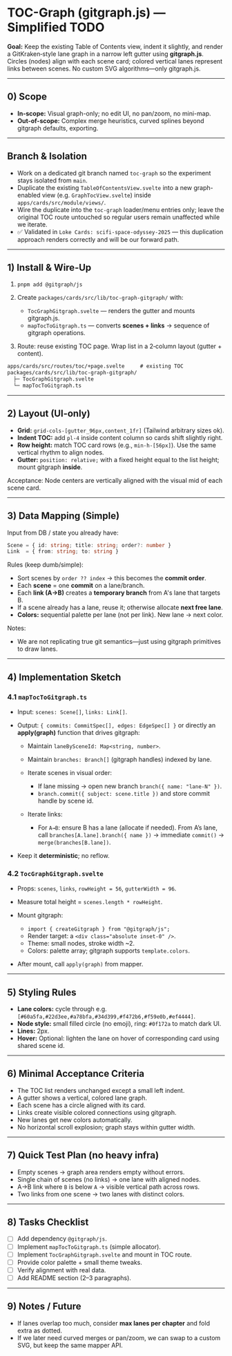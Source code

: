 # TOC-Graph (gitgraph.js) — Simplified TODO

**Goal:** Keep the existing Table of Contents view, indent it slightly, and render a GitKraken‑style lane graph in a narrow left gutter using **gitgraph.js**. Circles (nodes) align with each scene card; colored vertical lanes represent links between scenes. No custom SVG algorithms—only gitgraph.js.

---

## 0) Scope

* **In-scope:** Visual graph-only; no edit UI, no pan/zoom, no mini-map.
* **Out-of-scope:** Complex merge heuristics, curved splines beyond gitgraph defaults, exporting.

---

## Branch & Isolation

* Work on a dedicated git branch named `toc-graph` so the experiment stays isolated from `main`.
* Duplicate the existing `TableOfContentsView.svelte` into a new graph-enabled view (e.g. `GraphTocView.svelte`) inside `apps/cards/src/module/views/`.
* Wire the duplicate into the `toc-graph` loader/menu entries only; leave the original TOC route untouched so regular users remain unaffected while we iterate.
* ✅ Validated in `Loke Cards: scifi-space-odyssey-2025` — this duplication approach renders correctly and will be our forward path.

---

## 1) Install & Wire-Up

1. `pnpm add @gitgraph/js`
2. Create `packages/cards/src/lib/toc-graph-gitgraph/` with:

   * `TocGraphGitgraph.svelte` — renders the gutter and mounts gitgraph.js.
   * `mapTocToGitgraph.ts` — converts **scenes + links** → sequence of gitgraph operations.
3. Route: reuse existing TOC page. Wrap list in a 2‑column layout (gutter + content).

```txt
apps/cards/src/routes/toc/+page.svelte     # existing TOC
packages/cards/src/lib/toc-graph-gitgraph/
  ├─ TocGraphGitgraph.svelte
  └─ mapTocToGitgraph.ts
```

---

## 2) Layout (UI-only)

* **Grid:** `grid-cols-[gutter_96px,content_1fr]` (Tailwind arbitrary sizes ok).
* **Indent TOC:** add `pl-4` inside content column so cards shift slightly right.
* **Row height:** match TOC card rows (e.g., `min-h-[56px]`). Use the same vertical rhythm to align nodes.
* **Gutter:** `position: relative;` with a fixed height equal to the list height; mount gitgraph **inside**.

Acceptance: Node centers are vertically aligned with the visual mid of each scene card.

---

## 3) Data Mapping (Simple)

Input from DB / state you already have:

```ts
Scene = { id: string; title: string; order?: number }
Link  = { from: string; to: string }
```

Rules (keep dumb/simple):

* Sort scenes by `order ?? index` → this becomes the **commit order**.
* Each **scene** = one **commit** on a lane/branch.
* Each **link (A→B)** creates a **temporary branch** from A's lane that targets B.
* If a scene already has a lane, reuse it; otherwise allocate **next free lane**.
* **Colors:** sequential palette per lane (not per link). New lane → next color.

Notes:

* We are not replicating true git semantics—just using gitgraph primitives to draw lanes.

---

## 4) Implementation Sketch

### 4.1 `mapTocToGitgraph.ts`

* Input: `scenes: Scene[]`, `links: Link[]`.
* Output: `{ commits: CommitSpec[], edges: EdgeSpec[] }` or directly an **apply(graph)** function that drives gitgraph:

  * Maintain `laneBySceneId: Map<string, number>`.
  * Maintain `branches: Branch[]` (gitgraph handles) indexed by lane.
  * Iterate scenes in visual order:

    * If lane missing → open new branch `branch({ name: "lane-N" })`.
    * `branch.commit({ subject: scene.title })` and store commit handle by scene id.
  * Iterate links:

    * For `A→B`: ensure B has a lane (allocate if needed). From A’s lane, call `branches[A.lane].branch({ name })` → immediate `commit()` → `merge(branches[B.lane])`.
* Keep it **deterministic**; no reflow.

### 4.2 `TocGraphGitgraph.svelte`

* Props: `scenes`, `links`, `rowHeight = 56`, `gutterWidth = 96`.
* Measure total height = `scenes.length * rowHeight`.
* Mount gitgraph:

  * `import { createGitgraph } from "@gitgraph/js";`
  * Render target: a `<div class="absolute inset-0" />`.
  * Theme: small nodes, stroke width ~2.
  * Colors: palette array; gitgraph supports `template.colors`.
* After mount, call `apply(graph)` from mapper.

---

## 5) Styling Rules

* **Lane colors:** cycle through e.g. `[#60a5fa,#22d3ee,#a78bfa,#34d399,#f472b6,#f59e0b,#ef4444]`.
* **Node style:** small filled circle (no emoji), ring: `#0f172a` to match dark UI.
* **Lines:** 2px.
* **Hover:** Optional: lighten the lane on hover of corresponding card using shared scene id.

---

## 6) Minimal Acceptance Criteria

* The TOC list renders unchanged except a small left indent.
* A gutter shows a vertical, colored lane graph.
* Each scene has a circle aligned with its card.
* Links create visible colored connections using gitgraph.
* New lanes get new colors automatically.
* No horizontal scroll explosion; graph stays within gutter width.

---

## 7) Quick Test Plan (no heavy infra)

* Empty scenes → graph area renders empty without errors.
* Single chain of scenes (no links) → one lane with aligned nodes.
* A→B link where `B` is below `A` → visible vertical path across rows.
* Two links from one scene → two lanes with distinct colors.

---

## 8) Tasks Checklist

* [ ] Add dependency `@gitgraph/js`.
* [ ] Implement `mapTocToGitgraph.ts` (simple allocator).
* [ ] Implement `TocGraphGitgraph.svelte` and mount in TOC route.
* [ ] Provide color palette + small theme tweaks.
* [ ] Verify alignment with real data.
* [ ] Add README section (2–3 paragraphs).

---

## 9) Notes / Future

* If lanes overlap too much, consider **max lanes per chapter** and fold extra as dotted.
* If we later need curved merges or pan/zoom, we can swap to a custom SVG, but keep the same mapper API.
